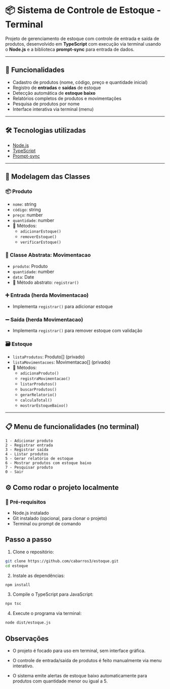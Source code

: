 # 📦 Sistema de Controle de Estoque - Terminal

Projeto de gerenciamento de estoque com controle de entrada e saída de produtos, desenvolvido em **TypeScript** com execução via terminal usando o **Node.js** e a biblioteca **prompt-sync** para entrada de dados.

---

## 🚀 Funcionalidades

- Cadastro de produtos (nome, código, preço e quantidade inicial)
- Registro de **entradas** e **saídas** de estoque
- Detecção automática de **estoque baixo**
- Relatórios completos de produtos e movimentações
- Pesquisa de produtos por nome
- Interface interativa via terminal (menu)

---

## 🛠️ Tecnologias utilizadas

- [Node.js](https://nodejs.org/)
- [TypeScript](https://www.typescriptlang.org/)
- [Prompt-sync](https://www.npmjs.com/package/prompt-sync)

---

## 🧠 Modelagem das Classes

### 📦 Produto
- `nome`: string  
- `código`: string  
- `preço`: number  
- `quantidade`: number  
- 🔁 Métodos:
  - `adicionarEstoque()`
  - `removerEstoque()`
  - `verificarEstoque()`

### 🔄 Classe Abstrata: Movimentacao
- `produto`: Produto  
- `quantidade`: number  
- `data`: Date  
- 🔁 Método abstrato: `registrar()`

### ➕ Entrada (herda Movimentacao)
- Implementa `registrar()` para adicionar estoque

### ➖ Saída (herda Movimentacao)
- Implementa `registrar()` para remover estoque com validação

### 🗃️ Estoque
- `listaProdutos`: Produto[] (privado)
- `listaMovimentacoes`: Movimentacao[] (privado)
- 🔁 Métodos:
  - `adicionaProduto()`
  - `registraMovimentacao()`
  - `listarProdutos()`
  - `buscarProdutos()`
  - `gerarRelatorio()`
  - `calculaTotal()`
  - `mostrarEstoqueBaixo()`

---

## 📋 Menu de funcionalidades (no terminal)

```text
1 - Adicionar produto
2 - Registrar entrada
3 - Registrar saída
4 - Listar produtos
5 - Gerar relatório de estoque
6 - Mostrar produtos com estoque baixo
7 - Pesquisar produto
0 - Sair
```

## ⚙️ Como rodar o projeto localmente

### 🔧 Pré-requisitos

- Node.js instalado
- Git instalado (opcional, para clonar o projeto)
- Terminal ou prompt de comando

## Passo a passo

1. Clone o repositório:
```bash
git clone https://github.com/cabarros3/estoque.git
cd estoque
```
2. Instale as dependências:
```bash
npm install
```
3. Compile o TypeScript para JavaScript:
```bash
npx tsc
```
4. Execute o programa via terminal:
```bash
node dist/estoque.js
```

## Observações

- O projeto é focado para uso em terminal, sem interface gráfica.

- O controle de entrada/saída de produtos é feito manualmente via menu interativo.

- O sistema emite alertas de estoque baixo automaticamente para produtos com quantidade menor ou igual a 5.